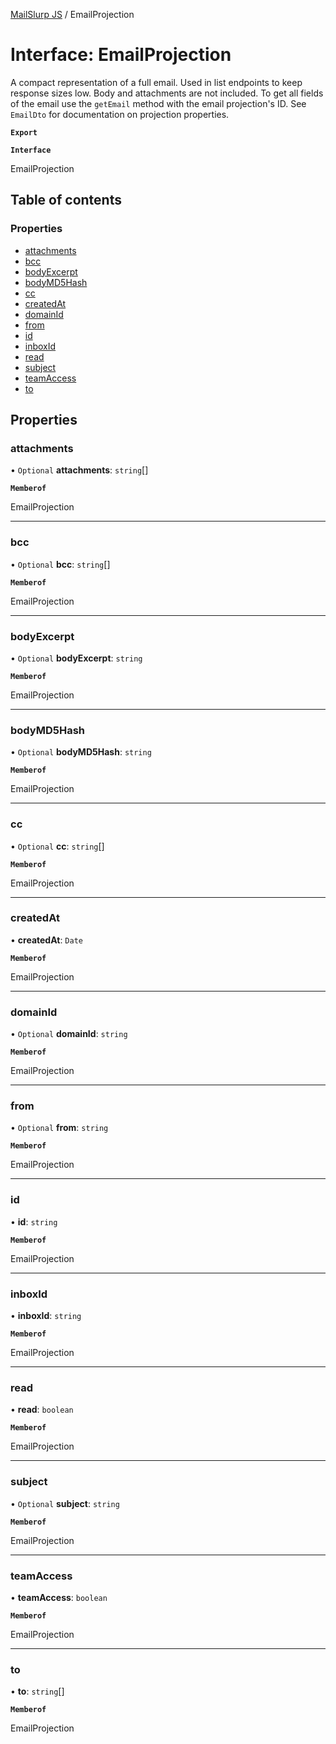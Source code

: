[MailSlurp JS](../README.md) / EmailProjection

# Interface: EmailProjection

A compact representation of a full email. Used in list endpoints to keep response sizes low. Body and attachments are not included. To get all fields of the email use the `getEmail` method with the email projection's ID. See `EmailDto` for documentation on projection properties.

**`Export`**

**`Interface`**

EmailProjection

## Table of contents

### Properties

- [attachments](EmailProjection.md#attachments)
- [bcc](EmailProjection.md#bcc)
- [bodyExcerpt](EmailProjection.md#bodyexcerpt)
- [bodyMD5Hash](EmailProjection.md#bodymd5hash)
- [cc](EmailProjection.md#cc)
- [createdAt](EmailProjection.md#createdat)
- [domainId](EmailProjection.md#domainid)
- [from](EmailProjection.md#from)
- [id](EmailProjection.md#id)
- [inboxId](EmailProjection.md#inboxid)
- [read](EmailProjection.md#read)
- [subject](EmailProjection.md#subject)
- [teamAccess](EmailProjection.md#teamaccess)
- [to](EmailProjection.md#to)

## Properties

### attachments

• `Optional` **attachments**: `string`[]

**`Memberof`**

EmailProjection

___

### bcc

• `Optional` **bcc**: `string`[]

**`Memberof`**

EmailProjection

___

### bodyExcerpt

• `Optional` **bodyExcerpt**: `string`

**`Memberof`**

EmailProjection

___

### bodyMD5Hash

• `Optional` **bodyMD5Hash**: `string`

**`Memberof`**

EmailProjection

___

### cc

• `Optional` **cc**: `string`[]

**`Memberof`**

EmailProjection

___

### createdAt

• **createdAt**: `Date`

**`Memberof`**

EmailProjection

___

### domainId

• `Optional` **domainId**: `string`

**`Memberof`**

EmailProjection

___

### from

• `Optional` **from**: `string`

**`Memberof`**

EmailProjection

___

### id

• **id**: `string`

**`Memberof`**

EmailProjection

___

### inboxId

• **inboxId**: `string`

**`Memberof`**

EmailProjection

___

### read

• **read**: `boolean`

**`Memberof`**

EmailProjection

___

### subject

• `Optional` **subject**: `string`

**`Memberof`**

EmailProjection

___

### teamAccess

• **teamAccess**: `boolean`

**`Memberof`**

EmailProjection

___

### to

• **to**: `string`[]

**`Memberof`**

EmailProjection
